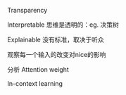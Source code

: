 Transparency

Interpretable 思维是透明的：eg. 决策树

Explainable 没有标准，取决于听众

观察每一个输入的改变对nice的影响

分析 Attention weight

In-context learning